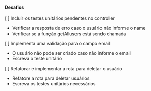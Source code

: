 #### Desafios
[ ] Incluir os testes unitários pendentes no controller

- Verificar a resposta de erro caso o usuário não informe o name
- Verificar se a função getAllusers está sendo chamada

[ ] Implementa uma validação para o campo email

- O usuário nâo pode ser criado caso não informe o email
- Escreva o teste unitário

[ ] Refatorar e implementar a rota para deletar o usuário

- Refatore a rota para deletar usuários
- Escreva os testes unitários necessários
